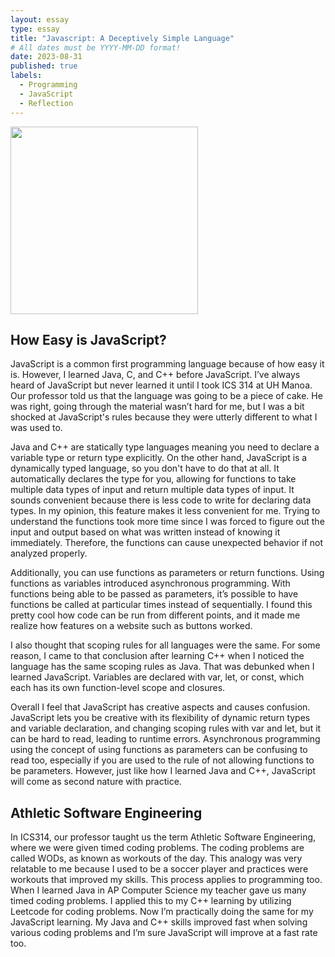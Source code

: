 ```yaml
---
layout: essay
type: essay
title: "Javascript: A Deceptively Simple Language"
# All dates must be YYYY-MM-DD format!
date: 2023-08-31
published: true
labels:
  - Programming
  - JavaScript
  - Reflection
---
```

<img width="300px" class="rounded float-start pe-4" src="../img/javascript/JavaScript-Logo.png.png">

## How Easy is JavaScript?

JavaScript is a common first programming language because of how easy it is. However, I learned Java, C, and C++ before JavaScript. I’ve always heard of JavaScript but never learned it until I took ICS 314 at UH Manoa. Our professor told us that the language was going to be a piece of cake. He was right, going through the material wasn’t hard for me, but I was a bit shocked at JavaScript's rules because they were utterly different to what I was used to.

Java and C++ are statically type languages meaning you need to declare a variable type or return type explicitly. On the other hand, JavaScript is a dynamically typed language, so you don't have to do that at all. It automatically declares the type for you, allowing for functions to take multiple data types of input and return multiple data types of input. It sounds convenient because there is less code to write for declaring data types. In my opinion, this feature makes it less convenient for me. Trying to understand the functions took more time since I was forced to figure out the input and output based on what was written instead of knowing it immediately. Therefore, the functions can cause unexpected behavior if not analyzed properly.

Additionally, you can use functions as parameters or return functions. Using functions as variables introduced asynchronous programming. With functions being able to be passed as parameters, it’s possible to have functions be called at particular times instead of sequentially. I found this pretty cool how code can be run from different points, and it made me realize how features on a website such as buttons worked.

I also thought that scoping rules for all languages were the same. For some reason, I came to that conclusion after learning C++ when I noticed the language has the same scoping rules as Java. That was debunked when I learned JavaScript. Variables are declared with var, let, or const, which each has its own function-level scope and closures.

Overall I feel that JavaScript has creative aspects and causes confusion. JavaScript lets you be creative with its flexibility of dynamic return types and variable declaration, and changing scoping rules with var and let, but it can be hard to read, leading to runtime errors. Asynchronous programming using the concept of using functions as parameters can be confusing to read too, especially if you are used to the rule of not allowing functions to be parameters. However, just like how I learned Java and C++, JavaScript will come as second nature with practice.

## Athletic Software Engineering

In ICS314, our professor taught us the term Athletic Software Engineering, where we were given timed coding problems. The coding problems are called WODs, as known as workouts of the day. This analogy was very relatable to me because I used to be a soccer player and practices were workouts that improved my skills. This process applies to programming too. When I learned Java in AP Computer Science my teacher gave us many timed coding problems. I applied this to my C++ learning by utilizing Leetcode for coding problems. Now I’m practically doing the same for my JavaScript learning. My Java and C++ skills improved fast when solving various coding problems and I’m sure JavaScript will improve at a fast rate too.
